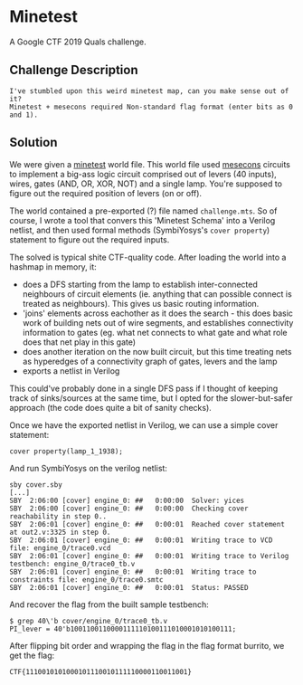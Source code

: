 Minetest
========

A Google CTF 2019 Quals challenge.

Challenge Description
-----------

    I've stumbled upon this weird minetest map, can you make sense out of it?
    Minetest + mesecons required Non-standard flag format (enter bits as 0 and 1).

Solution
--------

We were given a [minetest](https://www.minetest.net/) world file. This world file used [mesecons](http://mesecons.net/) circuits to implement a big-ass logic circuit comprised out of levers (40 inputs), wires, gates (AND, OR, XOR, NOT) and a single lamp. You're supposed to figure out the required position of levers (on or off).

The world contained a pre-exported (?) file named `challenge.mts`. So of course, I wrote a tool that convers this 'Minetest Schema' into a Verilog netlist, and then used formal methods (SymbiYosys's `cover property`) statement to figure out the required inputs.

The solved is typical shite CTF-quality code. After loading the world into a hashmap in memory, it:

   - does a DFS starting from the lamp to establish inter-connected neighbours of circuit elements (ie. anything that can possible connect is treated as neighbours). This gives us basic routing information.
   - 'joins' elements across eachother as it does the search - this does basic work of building nets out of wire segments, and establishes connectivity information to gates (eg. what net connects to what gate and what role does that net play in this gate)
   - does another iteration on the now built circuit, but this time treating nets as hyperedges of a connectivity graph of gates, levers and the lamp
   - exports a netlist in Verilog

This could've probably done in a single DFS pass if I thought of keeping track of sinks/sources at the same time, but I opted for the slower-but-safer approach (the code does quite a bit of sanity checks).

Once we have the exported netlist in Verilog, we can use a simple cover statement:

    cover property(lamp_1_1938);

And run SymbiYosys on the verilog netlist:

    sby cover.sby
    [...]
    SBY  2:06:00 [cover] engine_0: ##   0:00:00  Solver: yices
    SBY  2:06:00 [cover] engine_0: ##   0:00:00  Checking cover reachability in step 0..
    SBY  2:06:01 [cover] engine_0: ##   0:00:01  Reached cover statement at out2.v:3325 in step 0.
    SBY  2:06:01 [cover] engine_0: ##   0:00:01  Writing trace to VCD file: engine_0/trace0.vcd
    SBY  2:06:01 [cover] engine_0: ##   0:00:01  Writing trace to Verilog testbench: engine_0/trace0_tb.v
    SBY  2:06:01 [cover] engine_0: ##   0:00:01  Writing trace to constraints file: engine_0/trace0.smtc
    SBY  2:06:01 [cover] engine_0: ##   0:00:01  Status: PASSED

And recover the flag from the built sample testbench:

    $ grep 40\'b cover/engine_0/trace0_tb.v 
    PI_lever = 40'b1001100110000111110100111010001010100111;

After flipping bit order and wrapping the flag in the flag format burrito, we get the flag:

    CTF{1110010101000101110010111110000110011001}

